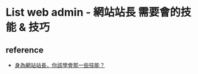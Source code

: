 # List web admin - 網站站長 需要會的技能 & 技巧

## reference
  * [身為網站站長，你該學會那一些技能？](https://www.iware.com.tw/blog-%E8%BA%AB%E7%82%BA%E7%B6%B2%E7%AB%99%E7%AB%99%E9%95%B7%EF%BC%8C%E4%BD%A0%E8%A9%B2%E5%AD%B8%E6%9C%83%E9%82%A3%E4%B8%80%E4%BA%9B%E6%8A%80%E8%83%BD%EF%BC%9F.html)
